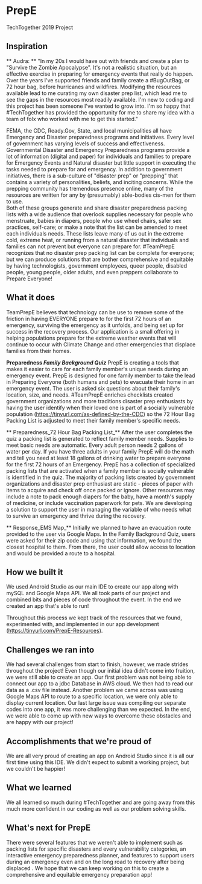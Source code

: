 # PrepE
TechTogether 2019 Project

## Inspiration
** Audra: ** "In my 20s I would have out with friends and create a plan to "Survive the Zombie Apocalypse". It's not a realistic situation, but an effective exercise in preparing for emergency events that really do happen. Over the years I've supported friends and family create a #BugOutBag, or 72 hour bag, before hurricanes and wildfires. Modifying the resources available lead to me curating my own disaster prep list, which lead me to see the gaps in the resources most readily available. I'm new to coding and this project has been someone I've wanted to grow into. I'm so happy that #TechTogether has provided the opportunity for me to share my idea with a team of folx who worked with me to get this started."

FEMA, the CDC, Ready.Gov, State, and local municipalities all have Emergency and Disaster preparedness programs and initiatives. Every level of government has varying levels of success and effectiveness. 
Governmental Disaster and Emergency Preparedness programs provide a lot of information (digital and paper) for individuals and families to prepare for Emergency Events and Natural disaster but little support in executing the tasks needed to prepare for and emergency. 
In addition to government initiatives, there is a sub-culture of "disaster prep" or "prepping" that contains a variety of personalities, beliefs, and inciting concerns. While the prepping community has tremendous presence online, many of the resources are written for any by (presumably) able-bodies cis-men for them to use.  
Both of these groups generate and share disaster preparedness packing lists with a wide audience that overlook supplies necessary for people who menstruate, babies in diapers, people who use wheel chairs, safer sex practices, self-care; or make a note that the list can be amended to meet each individuals needs. These lists leave many of us out in the extreme cold, extreme heat, or running from a natural disaster that individuals and families can not prevent but everyone can prepare for. 
#TeamPrepE recognizes that no disaster prep packing list can be complete for everyone; but we can produce  solutions that are bother comprehensive and equitable by having technologists, government employees, queer people, disabled people, young people, older adults, and even preppers collaborate to Prepare Everyone!


## What it does
TeamPrepE believes that  technology can be use to remove some of the friction in having EVERYONE prepare to for the first 72 hours of an emergency, surviving the emergency as it unfolds, and being set up for success in the recovery process. Our application is a small offering in helping populations prepare for the extreme weather events that will continue to occur with Climate Change and other emergencies that displace families from their homes.

**Preparedness _Family Background Quiz_**
PrepE is creating a tools that makes it easier to care for each family member's unique needs during an emergency event.
PrepE is designed for one family member to take the lead in Preparing Everyone (both humans and pets) to evacuate their home in an emergency event.
The user is asked six questions about their family's location, size, and needs. #TeamPrepE enriches checklists created government organizations and more traditions disaster prep enthusiasts by having the user identify when their loved one is part of a socially vulnerable population (https://tinyurl.com/as-defined-by-the-CDC) so the 72 Hour Bag Packing List is adjusted to meet their family member's specific needs. 

** Preparedness_72 Hour Bag Packing List_**
After the user completes the quiz a packing list is generated to reflect family member needs. Supplies to meet basic needs are automatic. Every adult person needs 2 gallons of water per day. If you have three adults in your family PrepE will do the math and tell you need at least 18 gallons of drinking water to prepare everyone for the first 72 hours of an Emergency. 
PrepE has a collection of specialized packing lists that are activated when a family member is socially vulnerable is identified in the quiz. The majority of packing lists created by government organizations and disaster prep enthusiast are static - pieces of paper with items to acquire and check off once packed or ignore. Other resources may include a note to pack enough diapers for the baby, have a month's supply of medicine, or include vaccination paperwork for pets. We are developing a solution to support the user in managing the variable of who needs what to survive an emergency and thrive during the recovery. 

** Response_EMS Map_**
Initially we planned to have an evacuation route provided to the user via Google Maps. In the Family Background Quiz, users were asked for their zip code and using that information, we found the closest hospital to them. From there, the user could allow access to location and would be provided a route to a hospital. 

## How we built it

We used Android Studio as our main IDE to create our app along with mySQL and Google Maps API. We all took parts of our project and combined bits and pieces of code throughout the event. In the end we created an app that's able to run!
 
Throughout this process we kept track of the resources that we found, experimented with, and implemented in our app development (https://tinyurl.com/PrepE-Resources). 


## Challenges we ran into

We had several challenges from start to finish, however, we made strides throughout the project! Even though our initial idea didn't come into fruition, we were still able to create an app. Our first problem was not being able to connect our app to a jdbc Database in AWS cloud. We then had to read our data as a .csv file instead. Another problem we came across was using Google Maps API to route to a specific location, we were only able to display current location. Our last large issue was compiling our separate codes into one app, it was more challenging than we expected. In the end, we were able to come up with new ways to overcome these obstacles and are happy with our project!

## Accomplishments that we're proud of

We are all very proud of creating an app on Android Studio since it is all our first time using this IDE. We didn't expect to submit a working project, but we couldn't be happier! 

## What we learned

We all learned so much during #TechTogether and are going away from this much more confident in our coding as well as our problem solving skills.

## What's next for PrepE

There were several features that we weren't able to implement such as packing lists for specific disasters and every vulnerability categories, an interactive emergency preparedness planner, and features to support users during an emergency even and on the long road to recovery after being displaced . We hope that we can keep working on this to create a comprehensive and equitable emergency preparation app!
